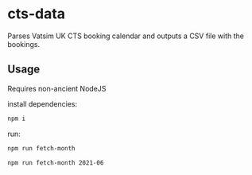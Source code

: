 # cts-data

Parses Vatsim UK CTS booking calendar and outputs a CSV file with the bookings.

## Usage

Requires non-ancient NodeJS

install dependencies:

```bash
npm i
```

run:

```bash
npm run fetch-month
```

```bash
npm run fetch-month 2021-06
```

```bash